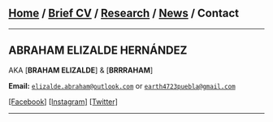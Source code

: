 ## [Home](/index) / [Brief CV](/brief_cv) / [Research](/research) / [News](/news) / Contact
___

## ABRAHAM ELIZALDE HERNÁNDEZ
AKA [**BRAHAM ELIZALDE**] & [**BRRRAHAM**]

**Email:** [`elizalde.abraham@outlook.com`](mailto:elizalde.abraham@outlook.com?subject=%20Hello,%20Francisco) or [`earth4723puebla@gmail.com`](mailto:earth4723puebla@gmail.com?subject=%20Hello,%20Francisco)


[[Facebook]](https://facebook.com/earth4723)
[[Instagram]](https://instagram.com/earth4723oficial)
[[Twitter]](https://twitter.com/EARTH4723)

---
